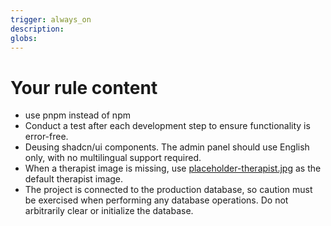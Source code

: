 ```yaml
---
trigger: always_on
description: 
globs: 
---
```

# Your rule content

- use pnpm instead of npm
- Conduct a test after each development step to ensure functionality is error-free.
- Deusing shadcn/ui components.
The admin panel should use English only, with no multilingual support required.
- When a therapist image is missing, use [placeholder-therapist.jpg](mdc:public/images/placeholder-therapist.jpg) as the default therapist image.
- The project is connected to the production database, so caution must be exercised when performing any database operations. Do not arbitrarily clear or initialize the database.